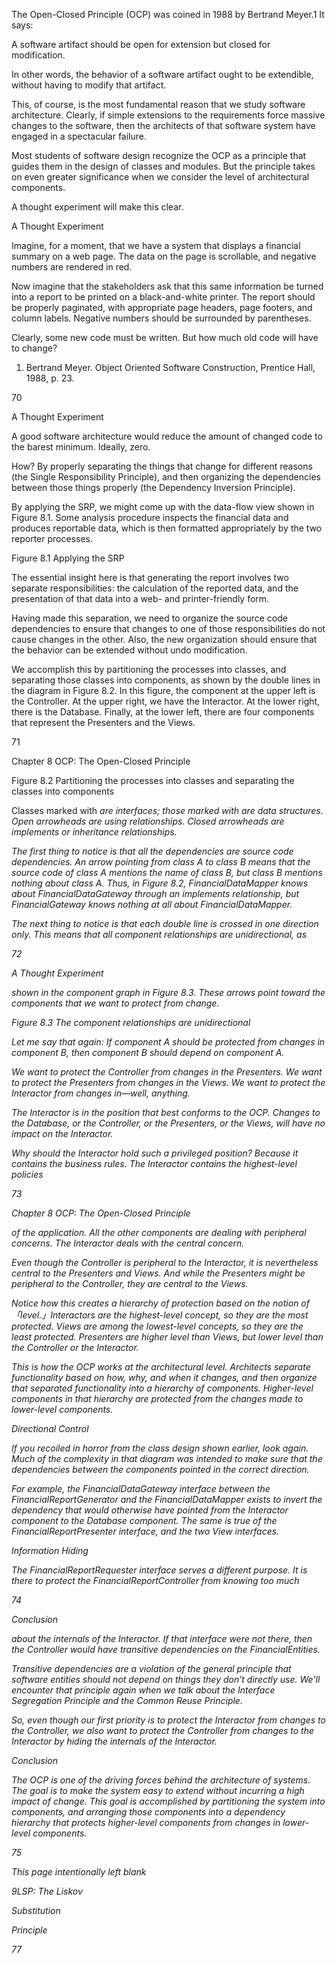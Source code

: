 The Open-Closed Principle (OCP) was coined in 1988 by Bertrand Meyer.1 It says:

A software artifact should be open for extension but closed for modification.

In other words, the behavior of a software artifact ought to be extendible, without having to modify that artifact.

This, of course, is the most fundamental reason that we study software architecture. Clearly, if simple extensions to the requirements force massive changes to the software, then the architects of that software system have engaged in a spectacular failure.

Most students of software design recognize the OCP as a principle that guides them in the design of classes and modules. But the principle takes on even greater significance when we consider the level of architectural components.

A thought experiment will make this clear.

A  Thought  Experiment

Imagine, for a moment, that we have a system that displays a financial summary on a web page. The data on the page is scrollable, and negative numbers are rendered in red.

Now imagine that the stakeholders ask that this same information be turned into a report to be printed on a black-and-white printer. The report should be properly paginated, with appropriate page headers, page footers, and column labels. Negative numbers should be surrounded by parentheses.

Clearly, some new code must be written. But how much old code will have to change?

1.  Bertrand Meyer. Object Oriented Software Construction, Prentice Hall, 1988, p. 23.

70

A Thought Experiment

A good software architecture would reduce the amount of changed code to the barest minimum. Ideally, zero.

How? By properly separating the things that change for different reasons (the Single Responsibility Principle), and then organizing the dependencies between those things properly (the Dependency Inversion Principle).

By applying the SRP, we might come up with the data-flow view shown in Figure 8.1. Some analysis procedure inspects the financial data and produces reportable data, which is then formatted appropriately by the two reporter processes.

Figure 8.1  Applying the SRP

The essential insight here is that generating the report involves two separate responsibilities: the calculation of the reported data, and the presentation of that data into a web- and printer-friendly form.

Having made this separation, we need to organize the source code dependencies to ensure that changes to one of those responsibilities do not cause changes in the other. Also, the new organization should ensure that the behavior can be extended without undo modification.

We accomplish this by partitioning the processes into classes, and separating those classes into components, as shown by the double lines in the diagram in Figure 8.2. In this figure, the component at the upper left is the Controller. At the upper right, we have the Interactor. At the lower right, there is the Database. Finally, at the lower left, there are four components that represent the Presenters and the Views.

71

Chapter 8  OCP: The Open-Closed Principle

Figure 8.2  Partitioning the processes into classes and separating the classes into components

Classes marked with <I> are interfaces; those marked with <DS> are data structures. Open arrowheads are using relationships. Closed arrowheads are implements or inheritance relationships.

The first thing to notice is that all the dependencies are source code dependencies. An arrow pointing from class A to class B means that the source code of class A mentions the name of class B, but class B mentions nothing about class A. Thus, in Figure 8.2, FinancialDataMapper knows about FinancialDataGateway through an implements relationship, but FinancialGateway knows nothing at all about FinancialDataMapper.

The next thing to notice is that each double line is crossed in one direction only. This means that all component relationships are unidirectional, as

72

A Thought Experiment

shown in the component graph in Figure 8.3. These arrows point toward the components that we want to protect from change.

Figure 8.3  The component relationships are unidirectional

Let me say that again: If component A should be protected from changes in component B, then component B should depend on component A.

We want to protect the Controller from changes in the Presenters. We want to protect the Presenters from changes in the Views. We want to protect the Interactor from changes in—well, anything.

The Interactor is in the position that best conforms to the OCP. Changes to the Database, or the Controller, or the Presenters, or the Views, will have no impact on the Interactor.

Why should the Interactor hold such a privileged position? Because it contains the business rules. The Interactor contains the highest-level policies

73

Chapter 8  OCP: The Open-Closed Principle

of the application. All the other components are dealing with peripheral concerns. The Interactor deals with the central concern.

Even though the Controller is peripheral to the Interactor, it is nevertheless central to the Presenters and Views. And while the Presenters might be peripheral to the Controller, they are central to the Views.

Notice how this creates a hierarchy of protection based on the notion of「level.」Interactors are the highest-level concept, so they are the most protected. Views are among the lowest-level concepts, so they are the least protected. Presenters are higher level than Views, but lower level than the Controller or the Interactor.

This is how the OCP works at the architectural level. Architects separate functionality based on how, why, and when it changes, and then organize that separated functionality into a hierarchy of components. Higher-level components in that hierarchy are protected from the changes made to lower-level components.

Directional  Control

If you recoiled in horror from the class design shown earlier, look again. Much of the complexity in that diagram was intended to make sure that the dependencies between the components pointed in the correct direction.

For example, the FinancialDataGateway interface between the FinancialReportGenerator and the FinancialDataMapper exists to invert the dependency that would otherwise have pointed from the Interactor component to the Database component. The same is true of the FinancialReportPresenter interface, and the two View interfaces.

Information  Hiding

The FinancialReportRequester interface serves a different purpose. It is there to protect the FinancialReportController from knowing too much

74

Conclusion

about the internals of the Interactor. If that interface were not there, then the Controller would have transitive dependencies on the FinancialEntities.

Transitive dependencies are a violation of the general principle that software entities should not depend on things they don’t directly use. We’ll encounter that principle again when we talk about the Interface Segregation Principle and the Common Reuse Principle.

So, even though our first priority is to protect the Interactor from changes to the Controller, we also want to protect the Controller from changes to the Interactor by hiding the internals of the Interactor.

Conclusion

The OCP is one of the driving forces behind the architecture of systems. The goal is to make the system easy to extend without incurring a high impact of change. This goal is accomplished by partitioning the system into components, and arranging those components into a dependency hierarchy that protects higher-level components from changes in lower-level components.

75

This page intentionally left blank

9LSP:  The  Liskov

Substitution

Principle

77

